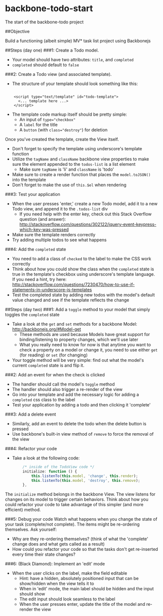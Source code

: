 backbone-todo-start
===================

The start of the backbone-todo project

##Objective

Build a functioning (albeit simple) MV* task list project using Backbonejs

##Steps (day one)
###1: Create a Todo model.
* Your model should have two attributes: `title`, and `completed`
* `completed` should default to `false`

###2: Create a Todo view (and associated template).
* The structure of your template should look something like this:
<pre><code>
    &lt;script type="text/template" id="todo-template">
      &lt;... template here ...>
    &lt;/script>
</pre></code>
* The template code markup itself should be pretty simple: 
  * An input of `type="checkbox"`
  * A `label` for the title
  * A `button` (with `class="destroy"`) for deletion

Once you've created the template, create the View itself.
* Don't forget to specify the template using underscore's template function
* Utilize the `tagName` and `className` backbone view properties to make sure the element appended to the `todos-list` is a list element
  * Make sure `tagName` is 'li' and `className` is 'todo'
* Make sure to create a render function that places the `model.toJSON()` into the template
* Don't forget to make the use of `this.$el` when rendering

###3: Test your application
* When the user presses 'enter,' create a new Todo model, add it to a new Todo view, and append it to the `.todos-list` div
  * If you need help with the enter key, check out this Stack Overflow question (and answer): http://stackoverflow.com/questions/302122/jquery-event-keypress-which-key-was-pressed
* Make sure the template renders correctly
* Try adding multiple todos to see what happens

###4: Add the `completed` state
* You need to add a class of `checked` to the label to make the CSS work correctly
* Think about how you could show the class when the `completed` state is true in the template's checkbox using underscore's template language. If you need a hint, try here: http://stackoverflow.com/questions/7230470/how-to-use-if-statements-in-underscore-js-templates
* Test the completed state by adding new todos with the model's default value changed and see if the template reflects the change

##Steps (day two)
###1: Add a `toggle` method to your model that simply toggles the `completed` state 
* Take a look at the `get` and `set` methods for a backbone Model: http://backbonejs.org/#Model-get
  * These methods are used because Models have great support for binding/listening to property changes, which we'll use later
  * What you really need to know for now is that anytime you want to check a property on a model or change it, you need to use either `get` (for reading) or `set` (for changing)
* Your toggle method will be very simple: find out what the model's current `completed` state is and flip it.
  
###2: Add an event for when the check is clicked
* The handler should call the model's `toggle` method
* The handler should also trigger a re-render of the view 
* Go into your template and add the necessary logic for adding a `completed` css class to the label
* Test your application by adding a todo and then clicking it 'complete'

###3: Add a delete event
* Similarly, add an event to delete the todo when the delete button is pressed
* Use backbone's built-in view method of `remove` to force the removal of the view

###4: Refactor your code
* Take a look at the following code:

```javascript
        /* inside of the TodoView code */
        initialize: function () {
	        this.listenTo(this.model, 'change', this.render);
	        this.listenTo(this.model, 'destroy', this.remove);
        },
 ```
The `initialize` method belongs in the backbone View. The view listens for changes on its model to trigger certain behaviors. Think about how you could refactor your code to take advantage of this simpler (and more efficient) method.

###5: Debug your code
Watch what happens when you change the state of your task (complete/not complete). The items might be re-ordering themselves. Ask yourself:
* Why are they re-ordering themselves? (think of what the 'complete' change does and what gets called as a result)
* How could you refactor your code so that the tasks don't get re-inserted every time their state changes?

###6: (Black Diamond): Implement an 'edit' mode
* When the user clicks on the label, make the field editable
  * Hint: have a hidden, absolutely positioned input that can be show/hidden when the view tells it to
  * When in 'edit' mode, the main label should be hidden and the input should show
  * The edit input should look seamless to the label 
  * When the user presses enter, update the title of the model and re-render the view
